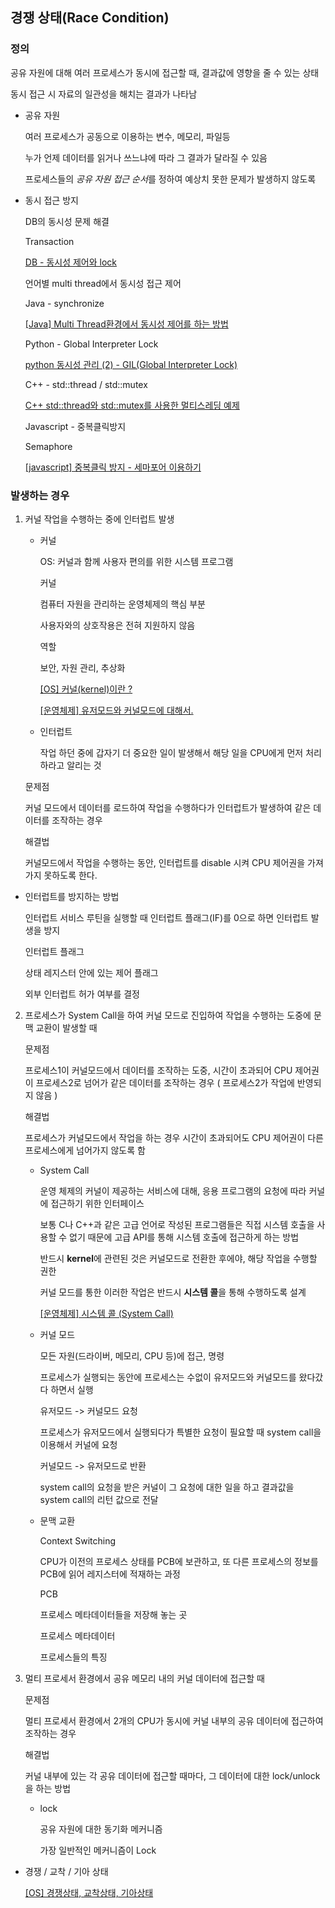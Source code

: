 ## 경쟁 상태(Race Condition)

### 정의

공유 자원에 대해 여러 프로세스가 동시에 접근할 때, 결과값에 영향을 줄 수 있는 상태

동시 접근 시 자료의 일관성을 해치는 결과가 나타남

- 공유 자원
  
  여러 프로세스가 공동으로 이용하는 변수, 메모리, 파일등
  
  누가 언제 데이터를 읽거나 쓰느냐에 따라 그 결과가 달라질 수 있음
  
  프로세스들의 *공유 자원 접근 순서*를 정하여 예상치 못한 문제가 발생하지 않도록

- 동시 접근 방지
  
  DB의 동시성 문제 해결
  
  Transaction
  
  [DB - 동시성 제어와 lock](https://jackcokebb.tistory.com/16)
  
  언어별 multi thread에서 동시성 접근 제어
  
  Java - synchronize
  
  [[Java] Multi Thread환경에서 동시성 제어를 하는 방법](https://deveric.tistory.com/104)
  
  Python - Global Interpreter Lock
  
  [python 동시성 관리 (2) - GIL(Global Interpreter Lock)](https://velog.io/@jaebig/python-%EB%8F%99%EC%8B%9C%EC%84%B1-%EA%B4%80%EB%A6%AC-2-GILGlobal-Interpreter-Lock)
  
  C++ - std::thread / std::mutex
  
  [C++ std::thread와 std::mutex를 사용한 멀티스레딩 예제](https://kjm99d.tistory.com/22)
  
  Javascript - 중복클릭방지
  
  Semaphore
  
  [[javascript] 중복클릭 방지 - 세마포어 이용하기](https://hyeonguj.github.io/2020/02/27/double-click-problem-javascript/)

### 발생하는 경우

1. 커널 작업을 수행하는 중에 인터럽트 발생
   
   - 커널
     
     OS: 커널과 함께 사용자 편의를 위한 시스템 프로그램
     
     커널
     
     컴퓨터 자원을 관리하는 운영체제의 핵심 부분
     
     사용자와의 상호작용은 전혀 지원하지 않음
     
     역할
     
     보안, 자원 관리, 추상화
     
     [[OS] 커널(kernel)이란 ?](https://velog.io/@ragnarok_code/OS-%EC%BB%A4%EB%84%90kernel%EC%9D%B4%EB%9E%80)
     
     [[운영체제] 유저모드와 커널모드에 대해서.](https://blockdmask.tistory.com/69)
   
   - 인터럽트
     
     작업 하던 중에 갑자기 더 중요한 일이 발생해서 해당 일을 CPU에게 먼저 처리하라고 알리는 것
   
   문제점
   
   커널 모드에서 데이터를 로드하여 작업을 수행하다가 인터럽트가 발생하여 같은 데이터를 조작하는 경우
   
   해결법
   
   커널모드에서 작업을 수행하는 동안, 인터럽트를 disable 시켜 CPU 제어권을 가져가지 못하도록 한다.
- 인터럽트를 방지하는 방법
  
  인터럽트 서비스 루틴을 실행할 때 인터럽트 플래그(IF)를 0으로 하면 인터럽트 발생을 방지
  
  인터럽트 플래그
  
  상태 레지스터 안에 있는 제어 플래그
  
  외부 인터럽트 허가 여부를 결정
2. 프로세스가 System Call을 하여 커널 모드로 진입하여 작업을 수행하는 도중에 문맥 교환이 발생할 때
   
   문제점
   
   프로세스1이 커널모드에서 데이터를 조작하는 도중, 시간이 초과되어 CPU 제어권이 프로세스2로 넘어가 같은 데이터를 조작하는 경우 ( 프로세스2가 작업에 반영되지 않음 )
   
   해결법
   
   프로세스가 커널모드에서 작업을 하는 경우 시간이 초과되어도 CPU 제어권이 다른 프로세스에게 넘어가지 않도록 함
   
   - System Call
     
     운영 체제의 커널이 제공하는 서비스에 대해, 응용 프로그램의 요청에 따라 커널에 접근하기 위한 인터페이스
     
     보통 C나 C++과 같은 고급 언어로 작성된 프로그램들은 직접 시스템 호출을 사용할 수 없기 때문에 고급 API를 통해 시스템 호출에 접근하게 하는 방법
     
     반드시 **kernel**에 관련된 것은 커널모드로 전환한 후에야, 해당 작업을 수행할 권한
     
     커널 모드를 통한 이러한 작업은 반드시 **시스템 콜**을 통해 수행하도록 설계
     
     [[운영체제] 시스템 콜 (System Call)](https://fjvbn2003.tistory.com/306)
   
   - 커널 모드
     
     모든 자원(드라이버, 메모리, CPU 등)에 접근, 명령
     
     프로세스가 실행되는 동안에 프로세스는 수없이 유저모드와 커널모드를 왔다갔다 하면서 실행
     
     유저모드 -> 커널모드 요청
     
     프로세스가 유저모드에서 실행되다가 특별한 요청이 필요할 때 system call을 이용해서 커널에 요청
     
     커널모드 -> 유저모드로 반환
     
     system call의 요청을 받은 커널이 그 요청에 대한 일을 하고 결과값을 system call의 리턴 값으로 전달
   
   - 문맥 교환
     
     Context Switching
     
     CPU가 이전의 프로세스 상태를 PCB에 보관하고, 또 다른 프로세스의 정보를 PCB에 읽어 레지스터에 적재하는 과정
     
     PCB
     
     프로세스 메타데이터들을 저장해 놓는 곳
     
     프로세스 메타데이터
     
     프로세스들의 특징

3. 멀티 프로세서 환경에서 공유 메모리 내의 커널 데이터에 접근할 때
   
   문제점
   
   멀티 프로세서 환경에서 2개의 CPU가 동시에 커널 내부의 공유 데이터에 접근하여 조작하는 경우
   
   해결법
   
   커널 내부에 있는 각 공유 데이터에 접근할 때마다, 그 데이터에 대한 lock/unlock을 하는 방법
   
   - lock
     
     공유 자원에 대한 동기화 메커니즘
     
     가장 일반적인 메커니즘이 Lock
- 경쟁 / 교착 / 기아 상태
  
  [[OS] 경쟁상태, 교착상태, 기아상태](https://velog.io/@kku64r/deadlock)
